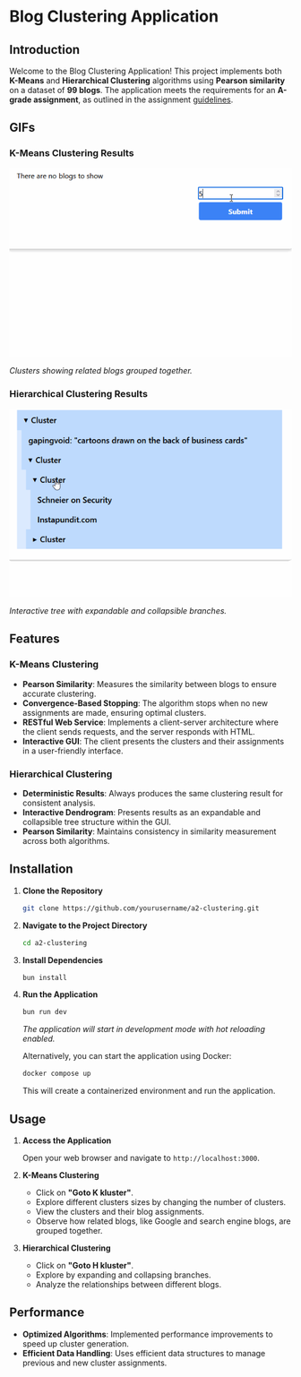 # Blog Clustering Application

## Introduction

Welcome to the Blog Clustering Application! This project implements both **K-Means** and **Hierarchical Clustering** algorithms using **Pearson similarity** on a dataset of **99 blogs**. The application meets the requirements for an **A-grade assignment**, as outlined in the assignment [guidelines](https://coursepress.lnu.se/courses/web-intelligence/assignments/a2).

## GIFs

### K-Means Clustering Results

![K-Means Clusters](./.readme/animation-k.gif)

*Clusters showing related blogs grouped together.*

### Hierarchical Clustering Results

![Hierarchical Clustering Tree](./.readme/animation-h.gif)

*Interactive tree with expandable and collapsible branches.*


## Features

### K-Means Clustering

- **Pearson Similarity**: Measures the similarity between blogs to ensure accurate clustering.
- **Convergence-Based Stopping**: The algorithm stops when no new assignments are made, ensuring optimal clusters.
- **RESTful Web Service**: Implements a client-server architecture where the client sends requests, and the server responds with HTML.
- **Interactive GUI**: The client presents the clusters and their assignments in a user-friendly interface.

### Hierarchical Clustering

- **Deterministic Results**: Always produces the same clustering result for consistent analysis.
- **Interactive Dendrogram**: Presents results as an expandable and collapsible tree structure within the GUI.
- **Pearson Similarity**: Maintains consistency in similarity measurement across both algorithms.

## Installation

1. **Clone the Repository**

   ```bash
   git clone https://github.com/yourusername/a2-clustering.git
   ```

2. **Navigate to the Project Directory**

   ```bash
   cd a2-clustering
   ```

3. **Install Dependencies**

   ```bash
   bun install
   ```

4. **Run the Application**

   ```bash
   bun run dev
   ```

   *The application will start in development mode with hot reloading enabled.*

   Alternatively, you can start the application using Docker:

   ```bash
   docker compose up
   ```

   This will create a containerized environment and run the application.

## Usage

1. **Access the Application**

   Open your web browser and navigate to `http://localhost:3000`.

2. **K-Means Clustering**

   - Click on **"Goto K kluster"**.
   - Explore different clusters sizes by changing the number of clusters.
   - View the clusters and their blog assignments.
   - Observe how related blogs, like Google and search engine blogs, are grouped together.

3. **Hierarchical Clustering**

   - Click on **"Goto H kluster"**.
   - Explore by expanding and collapsing branches.
   - Analyze the relationships between different blogs.


## Performance

- **Optimized Algorithms**: Implemented performance improvements to speed up cluster generation.
- **Efficient Data Handling**: Uses efficient data structures to manage previous and new cluster assignments.

